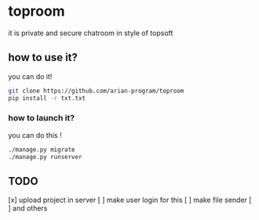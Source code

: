 # toproom
it is private and secure chatroom in style of topsoft

## how to use it?
you can do it!

```bash
git clone https://github.com/arian-program/toproom
pip install -r txt.txt
```

### how to launch it?

you can do this !

```bash
./manage.py migrate
./manage.py runserver
```

## TODO

[x] upload project in server
[ ] make user login for this
[ ] make file sender
[ ] and others
